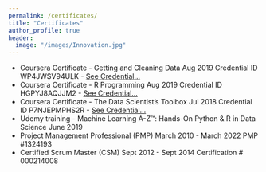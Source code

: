 ```yaml
---
permalink: /certificates/
title: "Certificates"
author_profile: true
header:
  image: "/images/Innovation.jpg"
---
```



* Coursera Certificate - Getting and Cleaning Data Aug 2019 Credential ID WP4JWSV94ULK - [See Credential...](https://www.coursera.org/account/accomplishments/verify/WP4JWSV94ULK)
* Coursera Certificate - R Programming Aug 2019 Credential ID HGPYJ8AQJJM2 - [See Credential...](https://www.coursera.org/account/accomplishments/verify/HGPYJ8AQJJM2)
* Coursera Certificate - The Data Scientist’s Toolbox Jul 2018 Credential ID P7NJEPMPHS2R - [See Credential...](https://www.coursera.org/account/accomplishments/verify/P7NJEPMPHS2R)
* Udemy training - Machine Learning A-Z™: Hands-On Python & R in Data Science June 2019
* Project Management Professional (PMP) March 2010 - March 2022 PMP #1324193
* Certified Scrum Master (CSM) Sept 2012 - Sept 2014 Certification # 000214008
